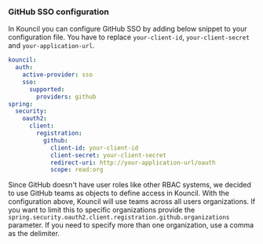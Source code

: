 ### GitHub SSO configuration

In Kouncil you can configure GitHub SSO by adding below snippet to your configuration file. You have
to replace `your-client-id`, `your-client-secret` and `your-application-url`.

```yaml
kouncil:
  auth:
    active-provider: sso
    sso:
      supported:
        providers: github
spring:
  security:
    oauth2:
      client:
        registration:
          github:
            client-id: your-client-id
            client-secret: your-client-secret
            redirect-uri: http://your-application-url/oauth
            scope: read:org
```

Since GitHub doesn't have user roles like other RBAC systems, we decided to use GitHub teams as
objects to define access in Kouncil. With the configuration above, Kouncil will use teams across all users
organizations. If you want to limit this to specific organizations provide the
`spring.security.oauth2.client.registration.github.organizations` parameter. If you need to specify
more than one organization, use a comma as the delimiter.
